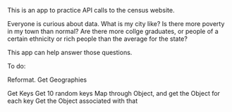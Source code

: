 This is an app to practice API calls to the census website.

Everyone is curious about data. What is my city like? Is there more poverty in my town than normal? Are there more collge graduates, or people of a certain ethnicity or rich people than the average for the state?

This app can help answer those questions.

To do:

Reformat.
Get Geographies

Get Keys
Get 10 random keys
Map through Object, and get the Object for each key
Get the Object associated with that
